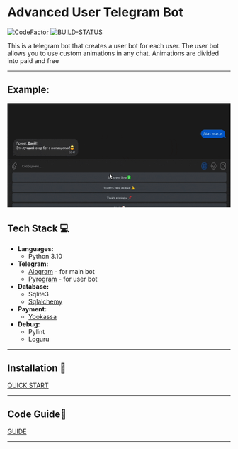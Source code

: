 # Advanced User Telegram Bot
[![CodeFactor](https://www.codefactor.io/repository/github/baggerfast/advancedusertelegrambot/badge)](https://www.codefactor.io/repository/github/baggerfast/advancedusertelegrambot)
[![BUILD-STATUS](https://github.com/BaggerFast/AdvancedUserTelegramBot/workflows/CI/badge.svg)](https://github.com/BaggerFast/AdvancedUserTelegramBot/actions)

This is a telegram bot that creates a user bot for each user.
The user bot allows you to use custom animations in any chat. 
Animations are divided into paid and free


--------

## Example:
[<img src="assets/preview.gif" width="639" height="235.5" alt="preview"/>](assets/preview.gif)

## Tech Stack 💻

- **Languages:**
  - Python 3.10
- **Telegram:**
  - [Aiogram](https://docs.aiogram.dev/en/latest/) - for main bot
  - [Pyrogram](https://docs.pyrogram.org/) - for user bot
- **Database:**
  - Sqlite3
  - [Sqlalchemy](https://docs.sqlalchemy.org/en/14/)
- **Payment:**
  - [Yookassa](https://yookassa.ru/developers)
- **Debug:**
  - Pylint
  - Loguru
--------

## Installation 💾

[QUICK START](markdown/quick_start.md?)

--------

## Code Guide👋 

[GUIDE](markdown/examples.md?)

--------
